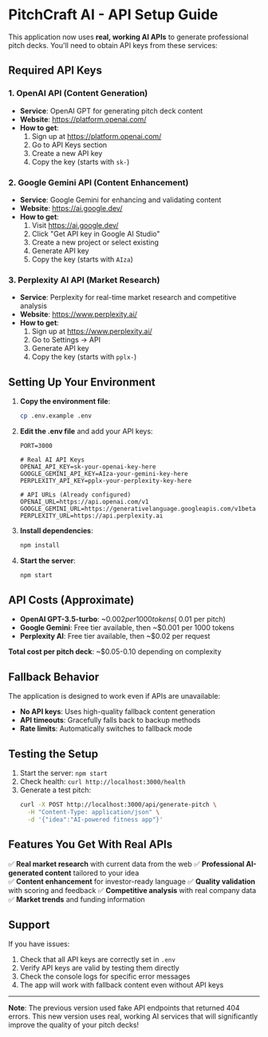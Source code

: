 # PitchCraft AI - API Setup Guide

This application now uses **real, working AI APIs** to generate professional pitch decks. You'll need to obtain API keys from these services:

## Required API Keys

### 1. OpenAI API (Content Generation)
- **Service**: OpenAI GPT for generating pitch deck content
- **Website**: https://platform.openai.com/
- **How to get**:
  1. Sign up at https://platform.openai.com/
  2. Go to API Keys section
  3. Create a new API key
  4. Copy the key (starts with `sk-`)

### 2. Google Gemini API (Content Enhancement)
- **Service**: Google Gemini for enhancing and validating content  
- **Website**: https://ai.google.dev/
- **How to get**:
  1. Visit https://ai.google.dev/
  2. Click "Get API key in Google AI Studio"
  3. Create a new project or select existing
  4. Generate API key
  5. Copy the key (starts with `AIza`)

### 3. Perplexity AI API (Market Research)
- **Service**: Perplexity for real-time market research and competitive analysis
- **Website**: https://www.perplexity.ai/
- **How to get**:
  1. Sign up at https://www.perplexity.ai/
  2. Go to Settings → API
  3. Generate API key
  4. Copy the key (starts with `pplx-`)

## Setting Up Your Environment

1. **Copy the environment file**:
   ```bash
   cp .env.example .env
   ```

2. **Edit the .env file** and add your API keys:
   ```env
   PORT=3000
   
   # Real AI API Keys
   OPENAI_API_KEY=sk-your-openai-key-here
   GOOGLE_GEMINI_API_KEY=AIza-your-gemini-key-here  
   PERPLEXITY_API_KEY=pplx-your-perplexity-key-here
   
   # API URLs (Already configured)
   OPENAI_URL=https://api.openai.com/v1
   GOOGLE_GEMINI_URL=https://generativelanguage.googleapis.com/v1beta
   PERPLEXITY_URL=https://api.perplexity.ai
   ```

3. **Install dependencies**:
   ```bash
   npm install
   ```

4. **Start the server**:
   ```bash
   npm start
   ```

## API Costs (Approximate)

- **OpenAI GPT-3.5-turbo**: ~$0.002 per 1000 tokens (~$0.01 per pitch)
- **Google Gemini**: Free tier available, then ~$0.001 per 1000 tokens
- **Perplexity AI**: Free tier available, then ~$0.02 per request

**Total cost per pitch deck**: ~$0.05-0.10 depending on complexity

## Fallback Behavior

The application is designed to work even if APIs are unavailable:

- **No API keys**: Uses high-quality fallback content generation
- **API timeouts**: Gracefully falls back to backup methods
- **Rate limits**: Automatically switches to fallback mode

## Testing the Setup

1. Start the server: `npm start`
2. Check health: `curl http://localhost:3000/health`
3. Generate a test pitch:
   ```bash
   curl -X POST http://localhost:3000/api/generate-pitch \
     -H "Content-Type: application/json" \
     -d '{"idea":"AI-powered fitness app"}'
   ```

## Features You Get With Real APIs

✅ **Real market research** with current data from the web
✅ **Professional AI-generated content** tailored to your idea  
✅ **Content enhancement** for investor-ready language
✅ **Quality validation** with scoring and feedback
✅ **Competitive analysis** with real company data
✅ **Market trends** and funding information

## Support

If you have issues:
1. Check that all API keys are correctly set in `.env`
2. Verify API keys are valid by testing them directly
3. Check the console logs for specific error messages
4. The app will work with fallback content even without API keys

---

**Note**: The previous version used fake API endpoints that returned 404 errors. This new version uses real, working AI services that will significantly improve the quality of your pitch decks!